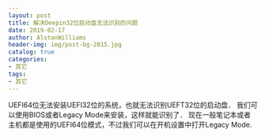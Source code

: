 ```yaml
---
layout: post
title: 解决Deepin32位启动盘无法识别的问题
date: 2019-02-17
author: AlstonWilliams
header-img: img/post-bg-2015.jpg
catalog: true
categories:
- 其它
tags:
- 其它
---
```

UEFI64位无法安装UEFI32位的系统，也就无法识别UEFT32位的启动盘．
我们可以使用BIOS或者Legacy Mode来安装，这样就能识别了．
现在一般笔记本或者主机都是使用的UEFI64位模式，不过我们可以在开机设置中打开Legacy Mode.
